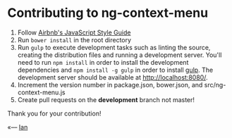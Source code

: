 # Contributing to ng-context-menu

1. Follow [Airbnb's JavaScript Style Guide](https://github.com/airbnb/javascript)
2. Run ```bower install``` in the root directory
3. Run ```gulp``` to execute development tasks such as linting the source, creating the distribution
files and running a development server. You'll need to run ```npm install``` in order to install the development
dependencies and ```npm install -g gulp``` in order to install [gulp](http://gulpjs.com). The development server should
be available at [http://localhost:8080/](http://localhost:8080/).
3. Increment the version number in package.json, bower.json, and src/ng-context-menu.js
5. Create pull requests on the **development** branch not master!

Thank you for your contribution!

«–– [Ian](http://ianvonwalter.com)
